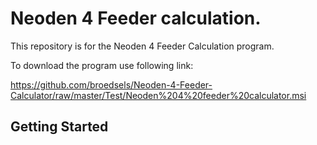# Neoden 4 Feeder calculation.

This repository is for the Neoden 4 Feeder Calculation program.

To download the program use following link:

https://github.com/broedsels/Neoden-4-Feeder-Calculator/raw/master/Test/Neoden%204%20feeder%20calculator.msi

## Getting Started
